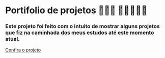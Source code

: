 # Portifolio de projetos 💁🏾‍♀️ 🖐🏾👩🏾‍💻
### Este projeto foi feito com o intuito de mostrar alguns projetos que fiz na caminhada dos meus estudos até este momento atual.
<a href="https://marvelous-kheer-f2bb93.netlify.app/#" target="_blank"
                        rel="noopener noreferrer">Confira o projeto</a>